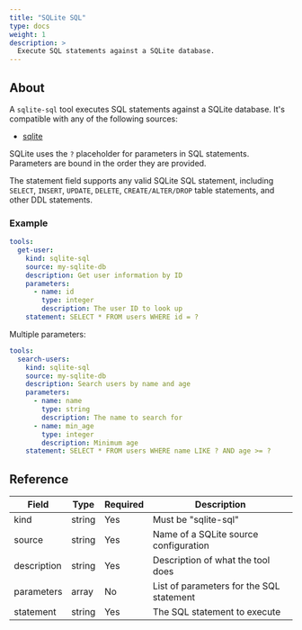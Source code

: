 ```yaml
---
title: "SQLite SQL"
type: docs
weight: 1
description: >
  Execute SQL statements against a SQLite database.
---
```


## About

A `sqlite-sql` tool executes SQL statements against a SQLite database.
It's compatible with any of the following sources:

- [sqlite](../sources/sqlite.md)

SQLite uses the `?` placeholder for parameters in SQL statements. Parameters are
bound in the order they are provided.

The statement field supports any valid SQLite SQL statement, including `SELECT`, `INSERT`, `UPDATE`, `DELETE`, `CREATE/ALTER/DROP` table statements, and other DDL statements.

### Example

```yaml
tools:
  get-user:
    kind: sqlite-sql
    source: my-sqlite-db
    description: Get user information by ID
    parameters:
      - name: id
        type: integer
        description: The user ID to look up
    statement: SELECT * FROM users WHERE id = ?
```

Multiple parameters:
```yaml
tools:
  search-users:
    kind: sqlite-sql
    source: my-sqlite-db
    description: Search users by name and age
    parameters:
      - name: name
        type: string
        description: The name to search for
      - name: min_age
        type: integer
        description: Minimum age
    statement: SELECT * FROM users WHERE name LIKE ? AND age >= ?
```

## Reference

| Field | Type | Required | Description |
|-------|------|----------|-------------|
| kind | string | Yes | Must be "sqlite-sql" |
| source | string | Yes | Name of a SQLite source configuration |
| description | string | Yes | Description of what the tool does |
| parameters | array | No | List of parameters for the SQL statement |
| statement | string | Yes | The SQL statement to execute |
